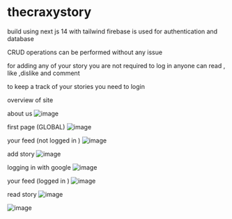 # thecraxystory
build using next js 14 with tailwind 
firebase is used for authentication and database

CRUD operations can be performed without any issue

for adding any of your story you are not required to log in 
anyone can read , like ,dislike and comment 

to keep a track of your stories you need to login


overview of site

about us
![image](https://github.com/user-attachments/assets/267fd44b-39b9-451a-97e9-b301a21d0cf1)


first page (GLOBAL)
![image](https://github.com/user-attachments/assets/948285cc-c565-4afd-966e-0d36b8291ef8)


your feed (not logged in )
![image](https://github.com/user-attachments/assets/2ecdb58f-e5bc-4790-8f98-861d475afb74)


add story
![image](https://github.com/user-attachments/assets/18b9411e-2524-4e55-b8cf-131e0250f97c)


logging in with google 
![image](https://github.com/user-attachments/assets/d5289f74-b10c-4da4-9537-6b9dbe047ddc)


your feed (logged in )
![image](https://github.com/user-attachments/assets/027ae47d-e279-4e9f-a1d6-3a6030de55cd)


read story
![image](https://github.com/user-attachments/assets/677d86fe-aaca-49bf-bba3-1059c3192f76)

![image](https://github.com/user-attachments/assets/7e631bbe-9b5c-41d3-ac56-239931f6f811)









